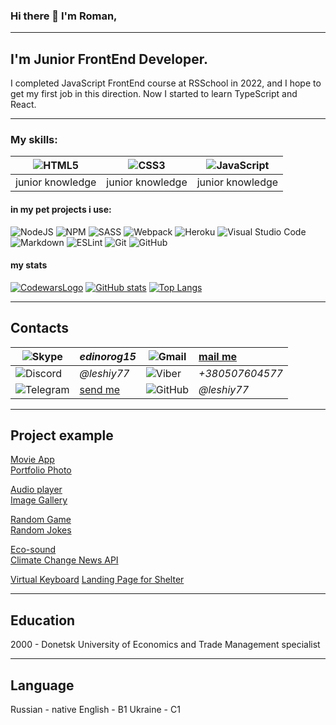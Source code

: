 ### Hi there 👋 I'm Roman,

***
## I'm Junior FrontEnd Developer.

I completed JavaScript FrontEnd course at RSSchool in 2022, and I hope to get my first job in this direction.
Now I started to learn TypeScript and React.

***
### My skills:

|![HTML5](https://img.shields.io/badge/html5-%23E34F26.svg?style=for-the-badge&logo=html5&logoColor=white)|![CSS3](https://img.shields.io/badge/css3-%231572B6.svg?style=for-the-badge&logo=css3&logoColor=white)|![JavaScript](https://img.shields.io/badge/javascript-%23323330.svg?style=for-the-badge&logo=javascript&logoColor=%23F7DF1E)|
|:----------------------------------:|:--------------------------------:|:--------------------------------------------:|
|junior knowledge                    | junior knowledge                 | junior knowledge                             |

#### in my pet projects i use:

![NodeJS](https://img.shields.io/badge/node.js-6DA55F?style=for-the-badge&logo=node.js&logoColor=white)
![NPM](https://img.shields.io/badge/NPM-%23000000.svg?style=for-the-badge&logo=npm&logoColor=white)
![SASS](https://img.shields.io/badge/SASS-hotpink.svg?style=for-the-badge&logo=SASS&logoColor=white)
![Webpack](https://img.shields.io/badge/webpack-%238DD6F9.svg?style=for-the-badge&logo=webpack&logoColor=black)
![Heroku](https://img.shields.io/badge/heroku-%23430098.svg?style=for-the-badge&logo=heroku&logoColor=white)
![Visual Studio Code](https://img.shields.io/badge/Visual%20Studio%20Code-0078d7.svg?style=for-the-badge&logo=visual-studio-code&logoColor=white)
![Markdown](https://img.shields.io/badge/markdown-%23000000.svg?style=for-the-badge&logo=markdown&logoColor=white)
![ESLint](https://img.shields.io/badge/ESLint-4B3263?style=for-the-badge&logo=eslint&logoColor=white)
![Git](https://img.shields.io/badge/git-%23F05033.svg?style=for-the-badge&logo=git&logoColor=white)
![GitHub](https://img.shields.io/badge/github-%23121011.svg?style=for-the-badge&logo=github&logoColor=white)


#### my stats

[![CodewarsLogo](https://www.codewars.com/users/leshiy77/badges/large)](https://www.codewars.com/users/leshiy77)
[![GitHub stats](https://github-readme-stats.vercel.app/api?username=leshiy77&show_icons=true)](https://github.com/anuraghazra/github-readme-stats)
[![Top Langs](https://github-readme-stats.vercel.app/api/top-langs/?username=leshiy77)](https://github.com/anuraghazra/github-readme-stats)

***
## Contacts

![Skype](https://img.shields.io/badge/Skype-%2300AFF0.svg?style=for-the-badge&logo=Skype&logoColor=white)|*edinorog15*|![Gmail](https://img.shields.io/badge/Gmail-D14836?style=for-the-badge&logo=gmail&logoColor=white)| [mail me](mailto:roman.kozhara@gmail.com)
-------------------------------------|:-------------------------------------|-----------------------------------|:--------------------------
![Discord](https://img.shields.io/badge/%3CServer%3E-%237289DA.svg?style=for-the-badge&logo=discord&logoColor=white)|*@leshiy77*|![Viber](https://img.shields.io/badge/Viber-8B66A9?style=for-the-badge&logo=viber&logoColor=white)| *+380507604577*
![Telegram](https://img.shields.io/badge/Telegram-2CA5E0?style=for-the-badge&logo=telegram&logoColor=white)|[send me](https://t.me/benyarif)|![GitHub](https://img.shields.io/badge/github-%23121011.svg?style=for-the-badge&logo=github&logoColor=white)|*@leshiy77*

***

## Project example 

[Movie App](https://rolling-scopes-school.github.io/leshiy77-JSFEPRESCHOOL/js30movie-app/)  
[Portfolio Photo](https://rolling-scopes-school.github.io/leshiy77-JSFEPRESCHOOL/portfolio/)  

[Audio player](https://rolling-scopes-school.github.io/leshiy77-JSFEPRESCHOOL/js30audio-player/)  
[Image Gallery](https://rolling-scopes-school.github.io/leshiy77-JSFEPRESCHOOL/js30image-gallery/)  

[Random Game](https://rolling-scopes-school.github.io/leshiy77-JSFEPRESCHOOL/js30random-game/)  
[Random Jokes](https://rolling-scopes-school.github.io/leshiy77-JSFEPRESCHOOL/js30random-jokes/)  

[Eco-sound](https://rolling-scopes-school.github.io/leshiy77-JSFEPRESCHOOL/js30eco-sounds/)  
[Climate Change News API](https://github.com/leshiy77/climate-change-api)

[Virtual Keyboard](https://leshiy77.github.io/RSSVirtualKeyboard/dir/) 
[Landing Page for Shelter](https://rolling-scopes-school.github.io/leshiy77-JSFE2022Q1/shelter/pages/main/)
***
## Education

2000 - Donetsk University of Economics and Trade
Management specialist

***
## Language

Russian - native
English - B1
Ukraine - C1